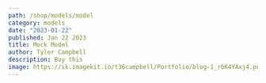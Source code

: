 ```yaml
---
path: /shop/models/model
category: models
date: "2023-01-22"
published: Jan 22 2023
title: Mock Model
author: Tyler Campbell
description: Buy this
image: https://ik.imagekit.io/t36campbell/Portfolio/blog-1_rbK4YAxj4.png
---
```

